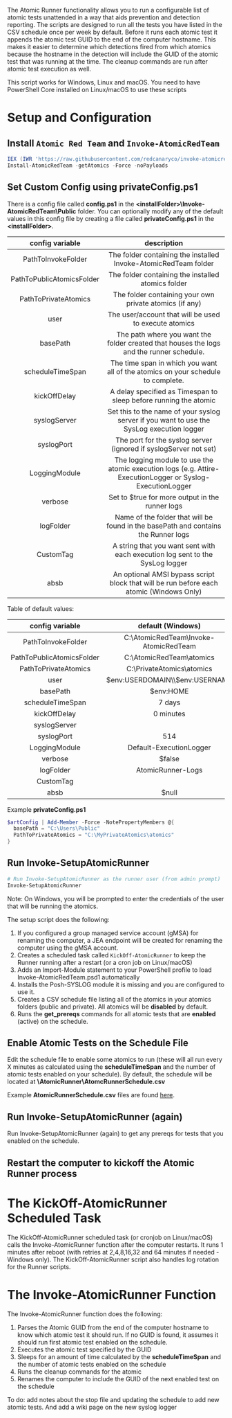 The Atomic Runner functionality allows you to run a configurable list of atomic tests unattended in a way that aids prevention and detection reporting. The scripts are designed to run all the tests you have listed in the CSV schedule once per week by default. Before it runs each atomic test it appends the atomic test GUID to the end of the computer hostname. This makes it easier to determine which detections fired from which atomics because the hostname in the detection will include the GUID of the atomic test that was running at the time. The cleanup commands are run after atomic test execution as well.

This script works for Windows, Linux and macOS. You need to have PowerShell Core installed on Linux/macOS to use these scripts

# Setup and Configuration
## Install `Atomic Red Team` and `Invoke-AtomicRedTeam`

```powershell
IEX (IWR 'https://raw.githubusercontent.com/redcanaryco/invoke-atomicredteam/master/install-atomicredteam.ps1' -UseBasicParsing);
Install-AtomicRedTeam -getAtomics -Force -noPayloads
```
## Set Custom Config using privateConfig.ps1

There is a config file called **config.ps1** in the **\<installFolder\>\\Invoke-AtomicRedTeam\\Public** folder. You can optionally modify any of the default values in this config file by creating a file called **privateConfig.ps1** in the **\<installFolder\>**.

| config variable | description |
|:---:|:---:|
| PathToInvokeFolder | The folder containing the installed Invoke-AtomicRedTeam folder | 
| PathToPublicAtomicsFolder | The folder containing the installed atomics folder |
| PathToPrivateAtomics | The folder containing your own private atomics (if any) |
| user | The user/account that will be used to execute atomics |
| basePath | The path where you want the folder created that houses the logs and the runner schedule. |
| scheduleTimeSpan | The time span in which you want all of the atomics on your schedule to complete. |
| kickOffDelay | A delay specified as Timespan to sleep before running the atomic |
| syslogServer | Set this to the name of your syslog server if you want to use the SysLog execution logger |
| syslogPort | The port for the syslog server (ignored if syslogServer not set) |
| LoggingModule | The logging module to use the atomic execution logs (e.g. Attire-ExecutionLogger or Syslog-ExecutionLogger |
| verbose | Set to $true for more output in the runner logs |
| logFolder | Name of the folder that will be found in the basePath and contains the Runner logs |
| CustomTag | A string that you want sent with each execution log sent to the SysLog logger  |
| absb | An optional AMSI bypass script block that will be run before each atomic (Windows Only) |

Table of default values:

| config variable | default (Windows) | default (Linux/macOS) |
|:---:|:---:|:---:|
| PathToInvokeFolder | C:\AtomicRedTeam\Invoke-AtomicRedTeam | ~/AtomicRedTeam/Invoke-AtomicRedTeam | 
| PathToPublicAtomicsFolder | C:\AtomicRedTeam\atomics | ~/AtomicRedTeam/atomics |
| PathToPrivateAtomics | C:\PrivateAtomics\atomics | ~/PrivateAtomics/atomics |
| user | $env:USERDOMAIN\\$env:USERNAME | $env:USER |
| basePath | $env:HOME | $env:USERPROFILE |
| scheduleTimeSpan | 7 days | 7 days |
| kickOffDelay| 0 minutes | 0 minutes |
| syslogServer |  |  |
| syslogPort | 514 | 514 |
| LoggingModule| Default-ExecutionLogger | Default-ExecutionLogger |
| verbose | $false | $false |
| logFolder | AtomicRunner-Logs | AtomicRunner-Logs |
| CustomTag |  |  |
| absb | $null | $null |

Example **privateConfig.ps1**

```powershell
$artConfig | Add-Member -Force -NotePropertyMembers @{
  basePath = "C:\Users\Public"
  PathToPrivateAtomics = "C:\MyPrivateAtomics\atomics" 
}
```

## Run Invoke-SetupAtomicRunner

```powershell
# Run Invoke-SetupAtomicRunner as the runner user (from admin prompt)
Invoke-SetupAtomicRunner
```
Note: On Windows, you will be prompted to enter the credentials of the user that will be running the atomics.

The setup script does the following:

1. If you configured a group managed service account (gMSA) for renaming the computer, a JEA endpoint will be created for renaming the computer using the gMSA account.
2. Creates a scheduled task called `KickOff-AtomicRunner` to keep the Runner running after a restart (or a cron job on Linux/macOS)
3. Adds an Import-Module statement to your PowerShell profile to load Invoke-AtomicRedTeam.psd1 automatically
4. Installs the Posh-SYSLOG module it is missing and you are configured to use it.
5. Creates a CSV schedule file listing all of the atomics in your atomics folders (public and private). All atomics will be **disabled** by default.
6. Runs the **get_prereqs** commands for all atomic tests that are **enabled** (active) on the schedule.

## Enable Atomic Tests on the Schedule File

Edit the schedule file to enable some atomics to run (these will all run every X minutes as calculated using the **scheduleTimeSpan** and the number of atomic tests enabled on your schedule). By default, the schedule will be located at **<user-home-dir>\AtomicRunner\AtomcRunnerSchedule.csv**

Example **AtomicRunnerSchedule.csv** files are found [here](https://github.com/clr2of8/AttackEmulationTools/tree/main/Samples/Emulations).

## Run Invoke-SetupAtomicRunner (again) 

Run Invoke-SetupAtomicRunner (again) to get any prereqs for tests that you enabled on the schedule.

## Restart the computer to kickoff the Atomic Runner process

# The KickOff-AtomicRunner Scheduled Task

The KickOff-AtomicRunner scheduled task (or cronjob on Linux/macOS) calls the Invoke-AtomicRunner function after the computer restarts. It runs 1 minutes after reboot (with retries at 2,4,8,16,32 and 64 minutes if needed - Windows only). The KickOff-AtomicRunner script also handles log rotation for the Runner scripts.

# The Invoke-AtomicRunner Function

The Invoke-AtomicRunner function does the following:
1. Parses the Atomic GUID from the end of the computer hostname to know which atomic test it should run. If no GUID is found, it assumes it should run first atomic test enabled on the schedule.
2. Executes the atomic test specified by the GUID
3. Sleeps for an amount of time calculated by the **scheduleTimeSpan** and the number of atomic tests enabled on the schedule
4. Runs the cleanup commands for the atomic
5. Renames the computer to include the GUID of the next enabled test on the schedule

To do: add notes about the stop file and updating the schedule to add new atomic tests. And add a wiki page on the new syslog logger